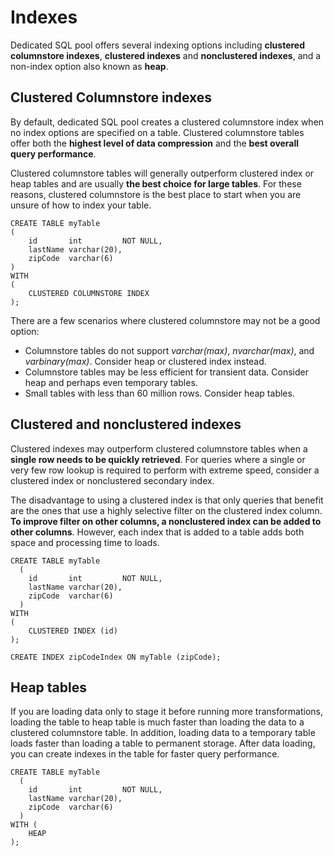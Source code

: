 # Indexes

Dedicated SQL pool offers several indexing options including **clustered columnstore indexes**, **clustered indexes** and **nonclustered indexes**, and a non-index option also known as **heap**.

## Clustered Columnstore indexes

By default, dedicated SQL pool creates a clustered columnstore index when no index options are specified on a table. Clustered columnstore tables offer both the **highest level of data compression** and the **best overall query performance**. 

Clustered columnstore tables will generally outperform clustered index or heap tables and are usually **the best choice for large tables**. For these reasons, clustered columnstore is the best place to start when you are unsure of how to index your table.

```
CREATE TABLE myTable
(  
    id       int         NOT NULL,  
    lastName varchar(20),  
    zipCode  varchar(6)  
)  
WITH 
(
    CLUSTERED COLUMNSTORE INDEX 
);
```

There are a few scenarios where clustered columnstore may not be a good option:
- Columnstore tables do not support *varchar(max)*, *nvarchar(max)*, and *varbinary(max)*. Consider heap or clustered index instead.
- Columnstore tables may be less efficient for transient data. Consider heap and perhaps even temporary tables.
- Small tables with less than 60 million rows. Consider heap tables.

## Clustered and nonclustered indexes

Clustered indexes may outperform clustered columnstore tables when a **single row needs to be quickly retrieved**. For queries where a single or very few row lookup is required to perform with extreme speed, consider a clustered index or nonclustered secondary index. 

The disadvantage to using a clustered index is that only queries that benefit are the ones that use a highly selective filter on the clustered index column. **To improve filter on other columns, a nonclustered index can be added to other columns**. However, each index that is added to a table adds both space and processing time to loads.

```
CREATE TABLE myTable
  (  
    id       int         NOT NULL,  
    lastName varchar(20),  
    zipCode  varchar(6)  
  )  
WITH 
( 
    CLUSTERED INDEX (id) 
);
```

```
CREATE INDEX zipCodeIndex ON myTable (zipCode);
```

## Heap tables 

If you are loading data only to stage it before running more transformations, loading the table to heap table is much faster than loading the data to a clustered columnstore table. In addition, loading data to a temporary table loads faster than loading a table to permanent storage. After data loading, you can create indexes in the table for faster query performance.

```
CREATE TABLE myTable
  (  
    id       int         NOT NULL,  
    lastName varchar(20),  
    zipCode  varchar(6)  
  )  
WITH ( 
    HEAP 
);
```